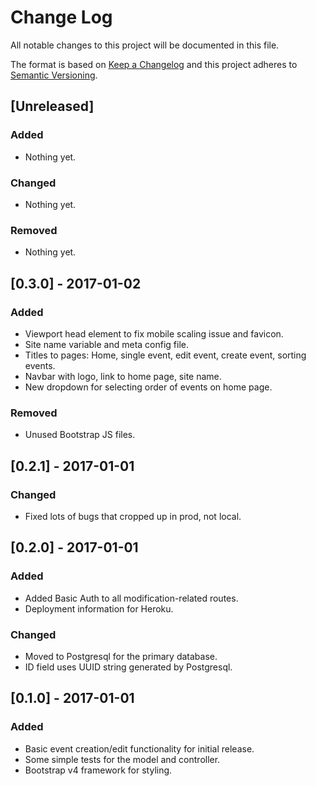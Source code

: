 # Change Log
All notable changes to this project will be documented in this file.

The format is based on [Keep a Changelog](http://keepachangelog.com/) 
and this project adheres to [Semantic Versioning](http://semver.org/).

## [Unreleased]
### Added
- Nothing yet.

### Changed
- Nothing yet.

### Removed
- Nothing yet.

## [0.3.0] - 2017-01-02
### Added
- Viewport head element to fix mobile scaling issue and favicon.
- Site name variable and meta config file.
- Titles to pages: Home, single event, edit event, create event, sorting events.
- Navbar with logo, link to home page, site name.
- New dropdown for selecting order of events on home page.

### Removed
- Unused Bootstrap JS files.

## [0.2.1] - 2017-01-01
### Changed
- Fixed lots of bugs that cropped up in prod, not local.

## [0.2.0] - 2017-01-01
### Added
- Added Basic Auth to all modification-related routes.
- Deployment information for Heroku.

### Changed
- Moved to Postgresql for the primary database.
- ID field uses UUID string generated by Postgresql.

## [0.1.0] - 2017-01-01
### Added
- Basic event creation/edit functionality for initial release.
- Some simple tests for the model and controller.
- Bootstrap v4 framework for styling.